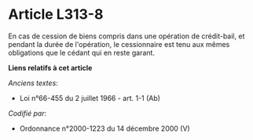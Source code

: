 # Article L313-8

En cas de cession de biens compris dans une opération de crédit-bail, et pendant la durée de l'opération, le cessionnaire est
tenu aux mêmes obligations que le cédant qui en reste garant.

**Liens relatifs à cet article**

_Anciens textes_:

  - Loi n°66-455 du 2 juillet 1966 - art. 1-1 (Ab)

_Codifié par_:

  - Ordonnance n°2000-1223 du 14 décembre 2000 (V)
